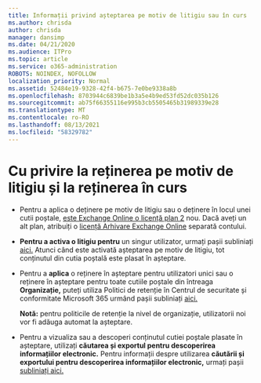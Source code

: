 ```yaml
---
title: Informații privind așteptarea pe motiv de litigiu sau în curs
ms.author: chrisda
author: chrisda
manager: dansimp
ms.date: 04/21/2020
ms.audience: ITPro
ms.topic: article
ms.service: o365-administration
ROBOTS: NOINDEX, NOFOLLOW
localization_priority: Normal
ms.assetid: 52484e19-9328-42f4-b675-7e0be9338a8b
ms.openlocfilehash: 8703944c6839be1b3a5e4b9ed53fd52dc035b126
ms.sourcegitcommit: ab75f66355116e995b3cb5505465b31989339e28
ms.translationtype: MT
ms.contentlocale: ro-RO
ms.lasthandoff: 08/13/2021
ms.locfileid: "58329782"
---
```

# <a name="about-litigation-holds-and-in-place-holds"></a>Cu privire la reținerea pe motiv de litigiu și la reținerea în curs

- Pentru a aplica o deținere pe motiv de litigiu sau o deținere în locul unei cutii poștale, [este Exchange Online o licență plan 2](https://docs.microsoft.com/office365/servicedescriptions/office-365-platform-service-description/office-365-plan-options) nou. Dacă aveți un alt plan, atribuiți o [licență Arhivare Exchange Online](https://docs.microsoft.com/office365/servicedescriptions/exchange-online-archiving-service-description/exchange-online-archiving-service-description) separată contului. 
    
- **Pentru a activa o litigiu pentru** un singur utilizator, urmați pașii subliniați [aici.](https://docs.microsoft.com/microsoft-365/compliance/create-a-litigation-hold?view=o365-worldwide#place-a-mailbox-on-litigation-hold) Atunci când este activată așteptarea pe motiv de litigiu, tot conținutul din cutia poștală este plasat în așteptare.
    
- Pentru a **aplica** o reținere în așteptare pentru utilizatori unici sau o reținere în așteptare pentru toate cutiile poștale din întreaga **Organizație,** puteți utiliza Politici de retenție în Centrul de securitate și conformitate Microsoft 365 urmând pașii subliniați [aici.](https://docs.microsoft.com/microsoft-365/compliance/retention-policies)
    
    **Notă:** pentru politicile de retenție la nivel de organizație, utilizatorii noi vor fi adăuga automat la așteptare. 
  
- Pentru a vizualiza sau a descoperi conținutul cutiei poștale plasate în așteptare, utilizați **căutarea și exportul pentru descoperirea informațiilor electronic.** Pentru informații despre utilizarea **căutării și exportului pentru descoperirea informațiilor electronic,** urmați pașii [subliniați aici.](https://docs.microsoft.com/microsoft-365/compliance/export-search-results)
    

